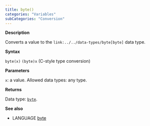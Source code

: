 ```yaml
---
title: byte()
categories: "Variables"
subCategories: "Conversion"
---
```


**Description**

Converts a value to the `link:../../data-types/byte[byte]` data type.

**Syntax**

`byte(x)`
`(byte)x` (C-style type conversion)

**Parameters**

`x`: a value. Allowed data types: any type.

**Returns**

Data type: [`byte`](../../data-types/byte).

**See also**

-   LANGUAGE [byte](../../data-types/byte)
